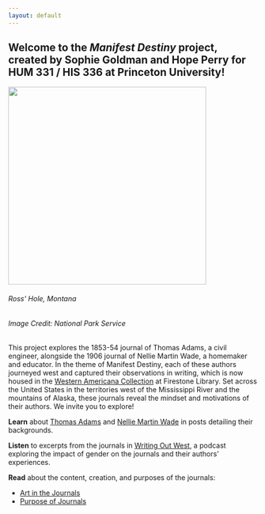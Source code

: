 ```yaml
---
layout: default
---
```


## Welcome to the _Manifest Destiny_ project, created by Sophie Goldman and Hope Perry for HUM 331 / HIS 336 at Princeton University!

<img  height = "400" src="https://www.nps.gov/common/uploads/cropped_image/primary/6A655CDD-EEFB-52DD-A0BEEC37D82D501C.jpg?width=1600&quality=90&mode=crop" class="centerImage">

######  Ross' Hole, Montana 

######  _Image Credit: National Park Service_

This project explores the 1853-54 journal of Thomas Adams, a civil engineer, alongside the 1906 journal of Nellie Martin Wade, a homemaker and educator. In the theme of Manifest Destiny, each of these authors journeyed west and captured their observations in writing, which is now housed in the [Western Americana Collection](https://library.princeton.edu/special-collections/divisions/princeton-collections-american-west) at Firestone Library. Set across the United States in the territories west of the Mississippi River and the mountains of Alaska, these journals reveal the mindset and motivations of their authors. We invite you to explore!

**Learn** about [Thomas Adams](https://hum-331-princeton.github.io/manifest-destiny/Thomas-Adams-Background/) and [Nellie Martin Wade](https://hum-331-princeton.github.io/manifest-destiny/Nellie-Martin-Wade-Background/) in posts detailing their backgrounds.

**Listen** to excerpts from the journals in [Writing Out West](https://hum-331-princeton.github.io/manifest-destiny/Writing-Out-West/), a podcast exploring the impact of gender on the journals and their authors’ experiences.

**Read** about the content, creation, and purposes of the journals:
- [Art in the Journals]({{site.baseurl}})
- [Purpose of Journals]({{site.baseurl}})
